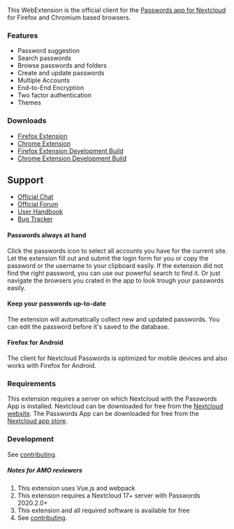 This WebExtension is the official client for the [Passwords app for Nextcloud](https://github.com/marius-wieschollek/passwords) for Firefox and Chromium based browsers.

### Features
* Password suggestion
* Search passwords
* Browse passwords and folders
* Create and update passwords
* Multiple Accounts
* End-to-End Encryption
* Two factor authentication
* Themes

### Downloads
* [Firefox Extension](https://addons.mozilla.org/de/firefox/addon/nextcloud-passwords/)
* [Chrome Extension](https://chrome.google.com/webstore/detail/nextcloud-passwords/mhajlicjhgoofheldnmollgbgjheenbi)
* [Firefox Extension Development Build](https://git.mdns.eu/nextcloud/passwords-webextension/-/jobs/artifacts/testing/browse/dist/firefox-extension?job=Publish+Nightly+Firefox)
* [Chrome Extension Development Build](https://chrome.google.com/webstore/detail/aipncmjoigmhooiiclcailmhiopachih)

## Support
* [Official Chat](https://t.me/nc_passwords)
* [Official Forum](https://help.nextcloud.com/c/apps/passwords)
* [User Handbook](https://git.mdns.eu/nextcloud/passwords-webextension/wikis/home)
* [Bug Tracker](https://github.com/marius-wieschollek/passwords-webextension/issues)

#### Passwords always at hand
Click the passwords icon to select all accounts you have for the current site.
Let the extension fill out and submit the login form for you or copy the password or the username to your clipboard easily.
If the extension did not find the right password, you  can use our powerful search to find it.
Or just navigate the browsers you crated in the app to look trough your passwords easily.

#### Keep your passwords up-to-date
The extension will automatically collect new and updated passwords.
You can edit the password before it's saved to the database.

#### Firefox for Android
The client for Nextcloud Passwords is optimized for mobile devices and also works with Firefox for Android.

### Requirements
This extension requires a server on which Nextcloud with the Passwords App is installed.
Nextcloud can be downloaded for free from the [Nextcloud website](https://nextcloud.com/).
The Passwords App can be downloaded for free from the [Nextcloud app store](https://apps.nextcloud.com/apps/passwords).

### Development
See [contributing](Contributing.md).

##### Notes for AMO reviewers
1. This extension uses Vue.js and webpack
2. This extension requires a Nextcloud 17+ server with Passwords 2020.2.0+
3. This extension and all required software is available for free
4. See [contributing](Contributing.md).
